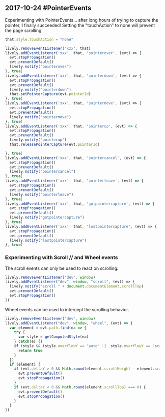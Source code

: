 ## 2017-10-24 #PointerEvents

Experimenting with PointerEvents... after long hours of trying to capture the pointer, I finally succeeded! Setting the "touchAction" to none will prevent the page scrolling. 

```javascript
that.style.touchAction = "none"

lively.removeEventListener('xxx', that)
lively.addEventListener('xxx', that, 'pointerover', (evt) => {
  evt.stopPropagation()
  evt.preventDefault()
  lively.notify("pointerover")
}, true)
lively.addEventListener('xxx', that, 'pointerdown', (evt) => {
  evt.stopPropagation()
  evt.preventDefault()
  lively.notify("pointerdown")
  that.setPointerCapture(evt.pointerId)
}, true)
lively.addEventListener('xxx', that, 'pointermove', (evt) => {
  evt.stopPropagation()
  evt.preventDefault()
  lively.notify("pointermove")
}, true)
lively.addEventListener('xxx', that, 'pointerup', (evt) => {
  evt.stopPropagation()
  evt.preventDefault()
  lively.notify("pointerup")
  that.releasePointerCapture(evt.pointerId)

}, true)
lively.addEventListener('xxx', that, 'pointercancel', (evt) => {
  evt.stopPropagation()
  evt.preventDefault()
  lively.notify("pointercancel")
}, true)
lively.addEventListener('xxx', that, 'pointerleave', (evt) => {
  evt.stopPropagation()
  evt.preventDefault()
  lively.notify("pointerleave")
}, true)
lively.addEventListener('xxx', that, 'gotpointercapture', (evt) => {
  evt.stopPropagation()
  evt.preventDefault()
  lively.notify("gotpointercapture")
}, true)
lively.addEventListener('xxx', that, 'lostpointercapture', (evt) => {
  evt.stopPropagation()
  evt.preventDefault()
  lively.notify("lostpointercapture")
}, true)
```


### Experimenting with Scroll // and Wheel events


The scroll events can only be used to react on scrolling.

```javascript
lively.removeEventListener("dev", window)
lively.addEventListener("dev", window, "scroll", (evt) => {
  lively.notify("scroll " + document.documentElement.scrollTop)
  evt.preventDefault()
  evt.stopPropagation()
})
```


Wheel events can be used to intercept the scrolling behavior.

```javascript
lively.removeEventListener("dev", window)
lively.addEventListener("dev", window, "wheel", (evt) => {
  var element = evt.path.find(ea => {
    try {
      var style = getComputedStyle(ea)    
    } catch(e) {}
    if (style && (style.overflowY == "auto" ||  style.overflowY == "scroll")) {
      return true
    }
  })
  if (element) {    
    if (evt.deltaY > 0 && Math.round(element.scrollHeight - element.scrollTop) === element.clientHeight) {
      evt.preventDefault()
      evt.stopPropagation()  
    }
    if (evt.deltaY < 0 && Math.round(element.scrollTop) === 0) {
      evt.preventDefault()
      evt.stopPropagation()  
    }
  }  
})
```





